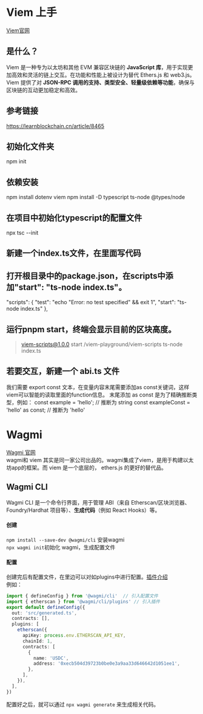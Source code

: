 # Viem 上手
[Viem官网](viem.sh)
## 是什么？
Viem 是一种专为以太坊和其他 EVM 兼容区块链的 **JavaScript 库**，用于实现更加高效和灵活的链上交互。在功能和性能上被设计为替代 Ethers.js 和 web3.js。Viem 提供了对 **JSON-RPC 调用的支持、类型安全、轻量级依赖等功能**，确保与区块链的互动更加稳定和高效。
## 参考链接
https://learnblockchain.cn/article/8465
## 初始化文件夹
npm init

## 依赖安装
npm install dotenv viem
npm install -D typescript ts-node @types/node

## 在项目中初始化typescript的配置文件
npx tsc --init

## 新建一个index.ts文件，在里面写代码

## 打开根目录中的package.json，在scripts中添加"start": "ts-node index.ts"。
"scripts": {
  "test": "echo \"Error: no test specified\" && exit 1",
  "start": "ts-node index.ts"
},

## 运行pnpm start，终端会显示目前的区块高度。
> viem-scripts@1.0.0 start /viem-playground/viem-scripts
> ts-node index.ts

## 若要交互，新建一个 abi.ts 文件
我们需要 export const 文本，在变量内容末尾需要添加as const关键词，这样viem可以智能的读取里面的function信息。
末尾添加 as const 是为了精确推断类型，例如：
const example = 'hello';  // 推断为 string
const exampleConst = 'hello' as const;  // 推断为 'hello'

# Wagmi
[Wagmi 官网](wagmi.sh)  
wagmi和 viem 其实是同一家公司出品的。wagmi集成了viem，是用于构建以太坊app的框架。而 viem 是一个底层的， ethers.js 的更好的替代品。

## Wagmi CLI 
Wagmi CLI 是一个命令行界面，用于管理 ABI（来自 Etherscan/区块浏览器、Foundry/Hardhat 项目等）、**生成代码**（例如 React Hooks）等。  
#### 创建
`npm install --save-dev @wagmi/cli` 安装wagmi  
`npx wagmi init`初始化 wagmi，生成配置文件  
#### 配置
创建完后有配置文件，在里边可以对如plugins中进行配置。[插件介绍](https://wagmi.sh/cli/api/plugins)  
例如：
``` ts
import { defineConfig } from '@wagmi/cli'  // 引入配置文件
import { etherscan } from '@wagmi/cli/plugins' // 引入插件
export default defineConfig({
  out: 'src/generated.ts',
  contracts: [],
  plugins: [
    etherscan({
      apiKey: process.env.ETHERSCAN_API_KEY,
      chainId: 1,
      contracts: [
        {
          name: 'USDC',
          address: '0xecb504d39723b0be0e3a9aa33d646642d1051ee1',
        },
      ],
    }),
  ],
})
```
配置好之后，就可以通过 `npx wagmi generate` 来生成相关代码。